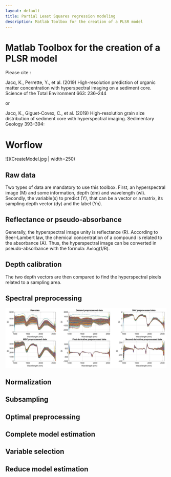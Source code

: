 ```yaml
---
layout: default
title: Partial Least Squares regression modeling
description: Matlab Toolbox for the creation of a PLSR model
---
```


# Matlab Toolbox for the creation of a PLSR model

Please cite :

Jacq, K., Perrette, Y., et al. (2019) High-resolution prediction of organic matter concentration with hyperspectral imaging on a sediment core. Science of the Total Environment 663: 236–244

or

Jacq, K., Giguet-Covex, C., et al. (2019) High-resolution grain size distribution of sediment core with hyperspectral imaging. Sedimentary Geology 393–394:

# Worflow

![](CreateModel.jpg | width=250)

## Raw data

Two types of data are mandatory to use this toolbox. First, an hyperspectral image (M) and some information, depth (dm) and wavelength (wl). Secondly, the variable(s) to predict (Y), that can be a vector or a matrix, its sampling depth vector (dy) and the label (Yn).

## Reflectance or pseudo-absorbance
Generally, the hyperspectral image unity is reflectance (R). According to Beer-Lambert law, the chemical concentration of a compound is related to the absorbance (A). Thus, the hyperspectral image can be converted in pseudo-absorbance with the formula: A=log(1/R).

## Depth calibration
The two depth vectors are then compared to find the hyperspectral pixels related to a sampling area.

## Spectral preprocessing
![](Preprocessing.jpg)

## Normalization

## Subsampling

## Optimal preprocessing

## Complete model estimation

## Variable selection

## Reduce model estimation
